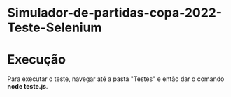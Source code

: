 # Simulador-de-partidas-copa-2022-Teste-Selenium

<h1>Execução</h1>
<p>Para executar o teste, navegar até a pasta "Testes" e então dar o comando <strong>node teste.js</strong>.

